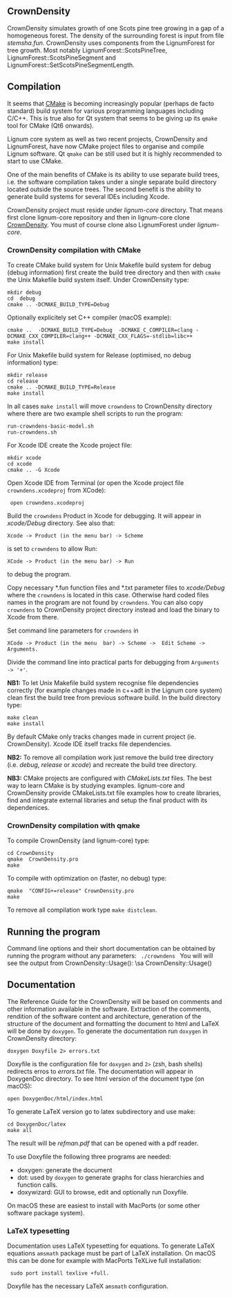 ## CrownDensity

CrownDensity simulates growth of one Scots  pine tree growing in a gap
of  a homogeneous  forest. The  density of  the surrounding  forest is
input from file *stemsha.fun*.   CrownDensity uses components from the
LignumForest       for      tree       growth.      Most       notably
LignumForest::ScotsPineTree,     LignumForest::ScotsPineSegment    and
LignumForest::SetScotsPineSegmentLength.

## Compilation

It  seems  that  [CMake](https://cmake.org) is  becoming  increasingly
popular  (perhaps   de  facto  standard)  build   system  for  various
programming languages including C/C++. This is true also for Qt system
that seems to be giving up its `qmake` tool for CMake (Qt6 onwards). 

Lignum core  system as well  as two recent projects,  CrownDensity and
LignumForest, have  now CMake  project files  to organise  and compile
Lignum  software.  Qt  `qmake`  can be  still used  but  it is  highly
recommended to start to use CMake.

One of the main benefits of CMake is its ability to use separate build
trees, i.e.   the software compilation  takes under a  single separate
build directory located  outside the source trees.  The second benefit
is the  ability to generate  build systems for several  IDEs including
Xcode.

CrownDensity project  must reside under *lignum-core*  directory. That
means first clone lignum-core repository and then in lignum-core clone
[CrownDensity](https://github.com/lignumsystem/CrownDensity.git).  You
must of course clone also LignumForest under *lignum-core*.

### CrownDensity compilation with CMake

To create CMake build system for  Unix Makefile build system for debug
(debug information)  first create  the build  tree directory  and then
with `cmake` the Unix Makefile build system itself. Under CrownDensity
type:

    mkdir debug
    cd  debug
    cmake .. -DCMAKE_BUILD_TYPE=Debug

Optionally explicitely set C++ compiler (macOS example):

    cmake ..  -DCMAKE_BUILD_TYPE=Debug  -DCMAKE_C_COMPILER=clang -DCMAKE_CXX_COMPILER=clang++ -DCMAKE_CXX_FLAGS=-stdlib=libc++
    make install

For Unix Makefile build system for Release (optimised, no debug information) type:

    mkdir release
    cd release
    cmake .. -DCMAKE_BUILD_TYPE=Release
    make install

In all cases `make install` will move `crowndens` to CrownDensity directory
where there are two example  shell scripts to run the program:
	
	run-crowndens-basic-model.sh	
	run-crowndens.sh

For Xcode IDE create the Xcode project file:

    mkdir xcode
    cd xcode
    cmake .. -G Xcode

Open  Xcode  IDE  from  Terminal  (or  open  the  Xcode  project  file
`crowndens.xcodeproj` from XCode):
     
	 open crowndens.xcodeproj

Build the `crowndens` Product in  Xcode for debugging.  It will appear
in *xcode/Debug*  directory. See  also that: 

	Xcode -> Product (in the menu bar) -> Scheme 

is set  to `crowndens` to allow Run: 

	XCode -> Product (in the menu bar) -> Run
	
to debug the program.

Copy necessary \*.fun  function files and \*.txt parameter files to
*xcode/Debug*  where   the  `crowndens`  is  located   in  this  case.
Otherwise  hard coded  files names  in the  program are  not found  by
`crowndens`. You can also copy `crowndens` to CrownDensity project
directory instead and load the binary to Xcode from there. 

Set command  line parameters for  `crowndens` in 

	XCode -> Product (in the menu  bar) -> Scheme ->  Edit Scheme -> Arguments.

Divide the command line into practical parts for debugging from `Arguments -> '+'`.

**NB1:** To let Unix Makefile build system recognise file dependencies
correctly  (for example  changes made  in  c++adt in  the Lignum  core
system) clean  first the build  tree from previous software  build. In
the build directory type:

	make clean
	make install
	
By  default  CMake  only  tracks   changes  made  in  current  project
(ie. CrownDensity). Xcode IDE itself tracks file dependencies.

**NB2:** To  remove all  compilation work just  remove the  build tree
directory (i.e. *debug*, *release* or *xcode*) and recreate  the build
tree directory.

**NB3:**   CMake  projects   are   configured  with   *CMakeLists.txt*
files.  The  best  way  to   learn  CMake  is  by  studying  examples.
lignum-core and CrownDensity provide  CMakeLists.txt file examples how
to create libraries,  find and integrate external  libraries and setup
the final product with its dependenices.


### CrownDensity compilation with qmake

To compile CrownDensity (and lignum-core) type:

    cd CrownDensity
    qmake  CrownDensity.pro
    make

To compile with optimization on (faster, no debug) type:

    qmake  "CONFIG+=release" CrownDensity.pro
    make

To remove all compilation work type `make distclean`.

## Running the program

Command line options and their short documentation can be obtained by running the program
without any parameters: <CODE> ./crowndens </CODE>
You will will see the output from CrownDensity::Usage(): \sa CrownDensity::Usage()


## Documentation

The Reference Guide for the CrownDensity will be based on comments and other information
available in the software. Extraction of the comments, rendition of the software content and 
architecture, generation of the structure of the document and formatting the document to html 
and LaTeX will be done by `doxygen`. To generate the documentation run `doxygen` in CrownDensity directory:
    
    doxygen Doxyfile 2> errors.txt
     
Doxyfile is the  configuration file for `doxygen` and  `2>` (zsh, bash
shells) redirects erros to  *errors.txt* file.  The documentation will
appear in DoxygenDoc  directory.  To see html version  of the document
type (on macOS):

    open DoxygenDoc/html/index.html
    
To generate LaTeX version go to latex subdirectory and use make:

    cd DoxygenDoc/latex
    make all
    
The result will be *refman.pdf* that can be opened with a pdf reader.

To use Doxyfile the following three programs are needed:

  + doxygen: generate the document 
  + dot: used by `doxygen` to generate graphs for class hierarchies and function calls.
  + doxywizard: GUI to browse, edit and optionally run Doxyfile. 
    
On macOS these are easiest to install with MacPorts (or some other software package system). 

### LaTeX typesetting
Documentation uses LaTeX typesetting for equations. To generate LaTeX equations `amsmath` package must be part of LaTeX installation.
On macOS this can be done for example with MacPorts TeXLive full installation:

   	 sudo port install texlive +full.

Doxyfile has the necessary LaTeX `amsmath` configuration. 
